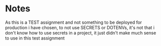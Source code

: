 # Notes

As this is a TEST assignment and not something to be deployed for production i have chosen, to not use SECRETS or DOTENVs, it's not that i don't know how to use secrets in a project, it just didn't make much sense to use in this test assignment
